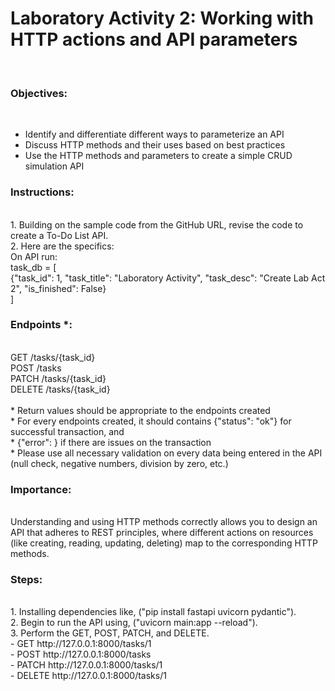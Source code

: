 <h1>Laboratory Activity 2: Working with HTTP actions and API parameters</h1><br>

<h3>Objectives: </h3><br>

- Identify and differentiate different ways to parameterize an API <br>
- Discuss HTTP methods and their uses based on best practices <br>
- Use the HTTP methods and parameters to create a simple CRUD simulation API <br>

<h3>Instructions: </h3><br>
1. Building on the sample code from the GitHub URL, revise the code to create a To-Do List API. <br>
2. Here are the specifics: <br>
On API run: <br>
task_db = [ <br>
{"task_id": 1, "task_title": "Laboratory Activity", "task_desc": "Create Lab Act 2", "is_finished": False} <br>
] <br>

<h3>Endpoints *: </h3><br>
GET /tasks/{task_id} <br>
POST /tasks <br>
PATCH /tasks/{task_id} <br>
DELETE /tasks/{task_id} <br>
<br>
* Return values should be appropriate to the endpoints created <br>
* For every endpoints created, it should contains {"status": "ok"} for successful transaction, and  <br>
* {"error": <any error message related to the endpoint>} if there are issues on the transaction <br>
* Please use all necessary validation on every data being entered in the API (null check, negative numbers, division by zero, etc.) 

<h3>Importance:</h3><br>
Understanding and using HTTP methods correctly allows you to design an API that adheres to REST principles, where different actions on resources
(like creating, reading, updating, deleting) map to the corresponding HTTP methods.
<br>
<h3>Steps:</h3> <br>
1. Installing dependencies like, ("pip install fastapi uvicorn pydantic"). <br>
2. Begin to run the API using, ("uvicorn main:app --reload"). <br>
3. Perform the GET, POST, PATCH, and DELETE. <br>
- GET http://127.0.0.1:8000/tasks/1 <br>
- POST http://127.0.0.1:8000/tasks <br>
- PATCH http://127.0.0.1:8000/tasks/1 <br>
- DELETE http://127.0.0.1:8000/tasks/1
